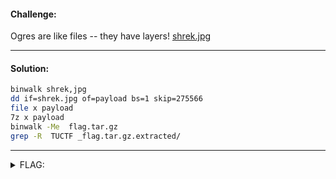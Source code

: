 #### Challenge:

Ogres are like files -- they have layers! [shrek.jpg](./shrek.jpg ":ignore")

---

#### Solution:

```bash
binwalk shrek,jpg
dd if=shrek.jpg of=payload bs=1 skip=275566
file x payload
7z x payload
binwalk -Me  flag.tar.gz
grep -R  TUCTF _flag.tar.gz.extracted/
```

---

<details><summary>FLAG:</summary>

```
TUCTF{F1L3S4R3L1K30N10NSTH3YH4V3L4Y3RS}
```

</details>
<br/>
